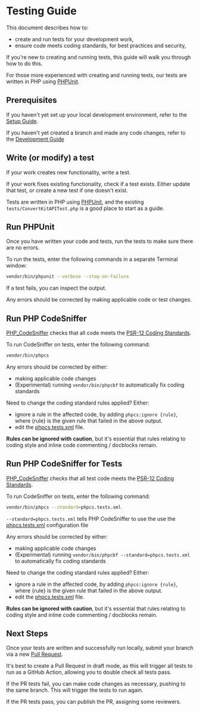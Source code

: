 # Testing Guide

This document describes how to:
- create and run tests for your development work,
- ensure code meets coding standards, for best practices and security,

If you're new to creating and running tests, this guide will walk you through how to do this.

For those more experienced with creating and running tests, our tests are written in PHP using [PHPUnit](https://phpunit.de/).

## Prerequisites

If you haven't yet set up your local development environment, refer to the [Setup Guide](SETUP.md).

If you haven't yet created a branch and made any code changes, refer to the [Development Guide](DEVELOPMENT.md)

## Write (or modify) a test

If your work creates new functionality, write a test.

If your work fixes existing functionality, check if a test exists. Either update that test, or create a new test if one doesn't exist.

Tests are written in PHP using [PHPUnit](https://phpunit.de/), and the existing `tests/ConvertKitAPITest.php` is a good place to start as a guide.

## Run PHPUnit

Once you have written your code and tests, run the tests to make sure there are no errors.

To run the tests, enter the following commands in a separate Terminal window:

```bash
vendor/bin/phpunit --verbose --stop-on-failure
```

If a test fails, you can inspect the output.

Any errors should be corrected by making applicable code or test changes.

## Run PHP CodeSniffer

[PHP_CodeSniffer](https://github.com/squizlabs/PHP_CodeSniffer) checks that all code meets the [PSR-12 Coding Standards](https://www.php-fig.org/psr/psr-12/).

To run CodeSniffer on tests, enter the following command:

```bash
vendor/bin/phpcs
```

Any errors should be corrected by either:
- making applicable code changes
- (Experimental) running `vendor/bin/phpcbf` to automatically fix coding standards

Need to change the coding standard rules applied?  Either:
- ignore a rule in the affected code, by adding `phpcs:ignore {rule}`, where {rule} is the given rule that failed in the above output.
- edit the [phpcs.tests.xml](phpcs.xml) file.

**Rules can be ignored with caution**, but it's essential that rules relating to coding style and inline code commenting / docblocks remain.

## Run PHP CodeSniffer for Tests

[PHP_CodeSniffer](https://github.com/squizlabs/PHP_CodeSniffer) checks that all test code meets the [PSR-12 Coding Standards](https://www.php-fig.org/psr/psr-12/).

To run CodeSniffer on tests, enter the following command:

```bash
vendor/bin/phpcs --standard=phpcs.tests.xml
```

`--standard=phpcs.tests.xml` tells PHP CodeSniffer to use the use the [phpcs.tests.xml](phpcs.tests.xml) configuration file

Any errors should be corrected by either:
- making applicable code changes
- (Experimental) running `vendor/bin/phpcbf --standard=phpcs.tests.xml` to automatically fix coding standards

Need to change the coding standard rules applied?  Either:
- ignore a rule in the affected code, by adding `phpcs:ignore {rule}`, where {rule} is the given rule that failed in the above output.
- edit the [phpcs.tests.xml](phpcs.tests.xml) file.

**Rules can be ignored with caution**, but it's essential that rules relating to coding style and inline code commenting / docblocks remain.

## Next Steps

Once your tests are written and successfully run locally, submit your branch via a new [Pull Request](https://github.com/ConvertKit/ConvertKitSDK-PHP/compare).

It's best to create a Pull Request in draft mode, as this will trigger all tests to run as a GitHub Action, allowing you to double check all tests pass.

If the PR tests fail, you can make code changes as necessary, pushing to the same branch.  This will trigger the tests to run again.

If the PR tests pass, you can publish the PR, assigning some reviewers.